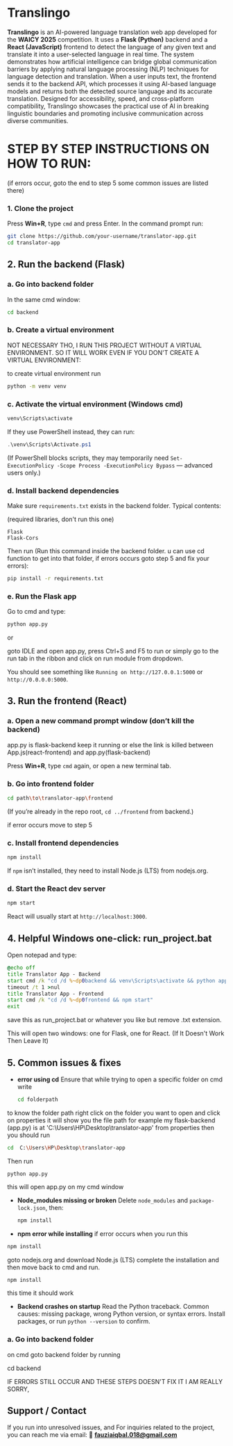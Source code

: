 # Translingo
**Translingo** is an AI-powered language translation web app developed for the **WAICY 2025** competition. It uses a **Flask (Python)** backend and a **React (JavaScript)** frontend to detect the language of any given text and translate it into a user-selected language in real time. The system demonstrates how artificial intelligence can bridge global communication barriers by applying natural language processing (NLP) techniques for language detection and translation. When a user inputs text, the frontend sends it to the backend API, which processes it using AI-based language models and returns both the detected source language and its accurate translation. Designed for accessibility, speed, and cross-platform compatibility, Translingo showcases the practical use of AI in breaking linguistic boundaries and promoting inclusive communication across diverse communities.


# STEP BY STEP INSTRUCTIONS ON HOW TO RUN:
(if errors occur, goto the end to step 5 some common issues are listed there)

### 1. Clone the project

Press **Win+R**, type `cmd` and press Enter. In the command prompt run:

```bash
git clone https://github.com/your-username/translator-app.git
cd translator-app
```

## 2. Run the backend (Flask)

### a. Go into backend folder

In the same cmd window:

```bash
cd backend
```

### b. Create a virtual environment 

NOT NECESSARY THO, I RUN THIS PROJECT WITHOUT A VIRTUAL ENVIRONMENT. SO IT WILL WORK EVEN IF YOU DON'T CREATE A VIRTUAL ENVIRONMENT: 

to create virtual environment run

```bash
python -m venv venv
```

### c. Activate the virtual environment (Windows cmd)

```bash
venv\Scripts\activate
```

If they use PowerShell instead, they can run:

```powershell
.\venv\Scripts\Activate.ps1
```

(If PowerShell blocks scripts, they may temporarily need `Set-ExecutionPolicy -Scope Process -ExecutionPolicy Bypass` — advanced users only.)

### d. Install backend dependencies

Make sure `requirements.txt` exists in the backend folder. Typical contents:

(required libraries, don't run this one)

```
Flask
Flask-Cors
```

Then run (Run this command inside the backend folder. u can use cd function to get into that folder, if errors occurs goto step 5 and fix your errors):

```bash
pip install -r requirements.txt
```

### e. Run the Flask app

Go to cmd and type: 

```bash
python app.py
```

or

goto IDLE and open app.py, press Ctrl+S and F5 to run or simply go to the run tab in the ribbon and click on run module from dropdown.

You should see something like `Running on http://127.0.0.1:5000` or `http://0.0.0.0:5000`.


## 3. Run the frontend (React)

### a. Open a new command prompt window (don’t kill the backend)

app.py is flask-backend keep it running or else the link is killed between App.js(react-frontend) and app.py(flask-backend)

Press **Win+R**, type `cmd` again, or open a new terminal tab.

### b. Go into frontend folder

```bash
cd path\to\translator-app\frontend
```

(If you’re already in the repo root, `cd ../frontend` from backend.)

if error occurs move to step 5

### c. Install frontend dependencies

```bash
npm install
```

If `npm` isn’t installed, they need to install Node.js (LTS) from nodejs.org.

### d. Start the React dev server

```bash
npm start
```

React will usually start at `http://localhost:3000`.


## 4. Helpful Windows one-click: run_project.bat

Open notepad and type:

```bat
@echo off
title Translator App - Backend
start cmd /k "cd /d %~dp0backend && venv\Scripts\activate && python app.py"
timeout /t 1 >nul
title Translator App - Frontend
start cmd /k "cd /d %~dp0frontend && npm start"
exit
```

save this as run_project.bat or whatever you like but remove .txt extension.

This will open two windows: one for Flask, one for React. (If It Doesn't Work Then Leave It)

## 5. Common issues & fixes 

* **error using cd**
  Ensure that while trying to open a specific folder on cmd write
  

  ```bash
  cd folderpath
  ```

to know the folder path right click on the folder you want to open and click on properties it will show you the file path for example my flask-backend (app.py) is at 'C:\Users\HP\Desktop\translator-app' from properties then you should run 
 ```bash
cd  C:\Users\HP\Desktop\translator-app
 ```

Then run
 ```
python app.py
 ```

this will open app.py on my cmd window

* **Node_modules missing or broken**
  Delete `node_modules` and `package-lock.json`, then:

  ```bash
  npm install
  ```
* **npm error while installing**
  if error occurs when you run this
  
```bash
npm install
```

goto nodejs.org and download Node.js (LTS) complete the installation and then move back to cmd and run. 

```bash
npm install
```
this time it should work

* **Backend crashes on startup**
  Read the Python traceback. Common causes: missing package, wrong Python version, or syntax errors. Install packages, or run `python --version` to confirm.
### a. Go into backend folder
on cmd goto backend folder by running
 
 cd backend

IF ERRORS STILL OCCUR AND THESE STEPS DOESN'T FIX IT I AM REALLY SORRY, 

## Support / Contact
If you run into unresolved issues, and For inquiries related to the project, you can reach me via email:
📧 **fauziaiqbal.018@gmail.com**
